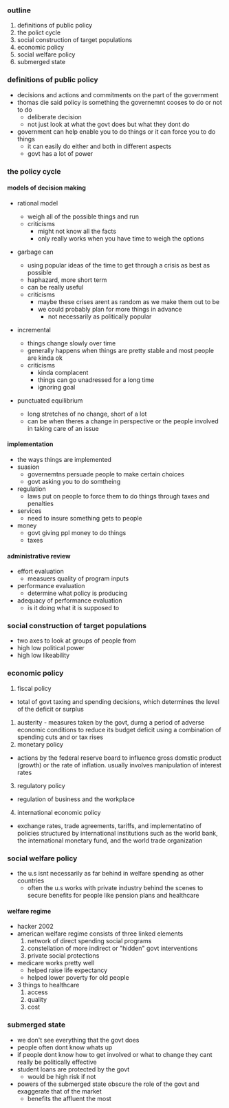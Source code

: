### outline
1. definitions of public policy
2. the polict cycle
3. social construction of target populations
4. economic policy 
5. social welfare policy 
6. submerged state

### definitions of public policy
- decisions and actions and commitments on the part of the government
- thomas die said policy is something the governemnt cooses to do or not to do 
  - deliberate decision 
  - not just look at what the govt does but what they dont do 
- government can help enable you to do things or it can force you to do things
  - it can easily do either and both in different aspects
  - govt has a lot of power

### the policy cycle
#### models of decision making
- rational model
  - weigh all of the possible things and run 
  - criticisms
    - might not know all the facts
    - only really works when you have time to weigh the options

- garbage can 
  - using popular ideas of the time to get through a crisis as best as possible 
  - haphazard, more short term
  - can be really useful
  - criticisms
    - maybe these crises arent as random as we make them out to be
	- we could probably plan for more things in advance
	  - not necessarily as politically popular

- incremental 
  - things change slowly over time 
  - generally happens when things are pretty stable and most people are kinda ok 
  - criticisms 
    - kinda complacent
	- things can go unadressed for a long time 
	- ignoring goal

- punctuated equilibrium 
  - long stretches of no change, short of a lot 
  - can be when theres a change in perspective or the people involved in taking care of an issue

#### implementation 
- the ways things are implemented
- suasion
  - governemtns persuade people to make certain choices
  - govt asking you to do somtheing
- regulation
  - laws put on people to force them to do things through taxes and penalties
- services
  - need to insure something gets to people 
- money 
  - govt giving ppl money to do things 
  - taxes 

#### administrative review
- effort evaluation
  - measuers quality of program inputs 
- performance evaluation 
  - determine what policy is producing
- adequacy of performance evaluation 
  - is it doing what it is supposed to 

### social construction of target populations
- two axes to look at groups of people from
- high low political power 
- high low likeability

### economic policy 
1. fiscal policy 
  - total of govt taxing and spending decisions, which determines the level of the deficit or surplus
  1. austerity
    - measures taken by the govt, durng a period of adverse economic conditions to reduce its budget deficit using a combination of spending cuts and or tax rises
2. monetary policy
  - actions by the federal reserve board to influence gross domstic product (growth) or the rate of inflation. usually involves manipulation of interest rates 
3. regulatory policy
  - regulation of business and the workplace
4. international economic policy
  - exchange rates, trade agreements, tariffs, and implementatino of policies structured by international institutions such as the world bank, the international monetary fund, and the world trade organization

### social welfare policy 
- the u.s isnt necessarily as far behind in welfare spending as other countries 
  - often the u.s works with private industry behind the scenes to secure benefits for people like pension plans and healthcare 

#### welfare regime
- hacker 2002
- american welfare regime consists of three linked elements
  1. network of direct spending social programs
  2. constellation of more indirect or "hidden" govt interventions
  3. private social protections 
- medicare works pretty well 
  - helped raise life expectancy 
  - helped lower poverty for old people
- 3 things to healthcare 
  1. access 
  2. quality
  3. cost 

### submerged state
- we don't see everything that the govt does 
- people often dont know whats up
- if people dont know how to get involved or what to change they cant really be politically effective 
- student loans are protected by the govt 
  - would be high risk if not 
- powers of the submerged state obscure the role of the govt and exaggerate that of the market
  - benefits the affluent the most 











